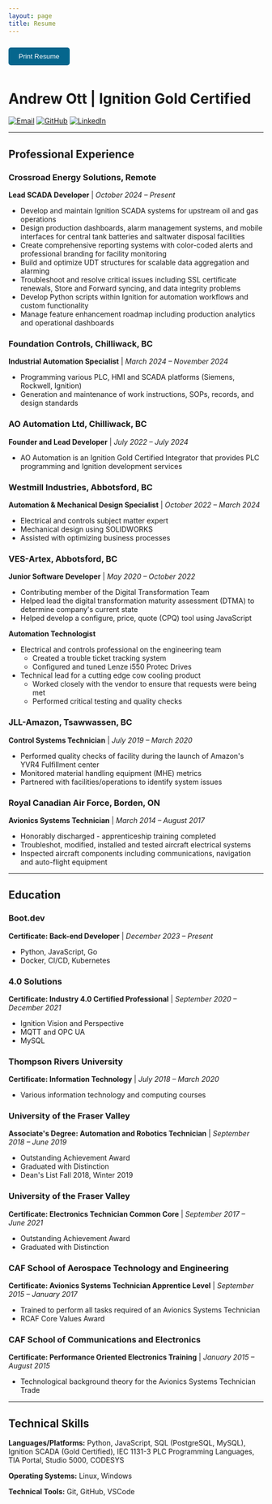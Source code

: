 ```yaml
---
layout: page
title: Resume
---
```

<button class="no-print" onclick="window.print()" style="padding: 10px 20px; background-color: #05668D; color: white; border: none; border-radius: 5px; cursor: pointer; margin: 10px 0;">
  Print Resume
</button>

# Andrew Ott | Ignition Gold Certified

[![Email](https://img.shields.io/badge/Email-ott.andrew33%40gmail.com-red?style=flat-square&logo=gmail)](mailto:ott.andrew33@gmail.com)  [![GitHub](https://img.shields.io/badge/GitHub-aott33-181717?style=flat-square&logo=github)](https://github.com/aott33)  [![LinkedIn](https://img.shields.io/badge/LinkedIn-andrewott33-0077B5?style=flat-square&logo=linkedin)](https://linkedin.com/in/andrewott33)

---

## Professional Experience

### Crossroad Energy Solutions, Remote
**Lead SCADA Developer** | *October 2024 – Present*

- Develop and maintain Ignition SCADA systems for upstream oil and gas operations
- Design production dashboards, alarm management systems, and mobile interfaces for central tank batteries and saltwater disposal facilities
- Create comprehensive reporting systems with color-coded alerts and professional branding for facility monitoring
- Build and optimize UDT structures for scalable data aggregation and alarming
- Troubleshoot and resolve critical issues including SSL certificate renewals, Store and Forward syncing, and data integrity problems
- Develop Python scripts within Ignition for automation workflows and custom functionality
- Manage feature enhancement roadmap including production analytics and operational dashboards

### Foundation Controls, Chilliwack, BC
**Industrial Automation Specialist** | *March 2024 – November 2024*

- Programming various PLC, HMI and SCADA platforms (Siemens, Rockwell, Ignition)
- Generation and maintenance of work instructions, SOPs, records, and design standards

### AO Automation Ltd, Chilliwack, BC
**Founder and Lead Developer** | *July 2022 – July 2024*

- AO Automation is an Ignition Gold Certified Integrator that provides PLC programming and Ignition development services

### Westmill Industries, Abbotsford, BC
**Automation & Mechanical Design Specialist** | *October 2022 – March 2024*

- Electrical and controls subject matter expert
- Mechanical design using SOLIDWORKS
- Assisted with optimizing business processes

### VES-Artex, Abbotsford, BC
**Junior Software Developer** | *May 2020 – October 2022*

- Contributing member of the Digital Transformation Team
- Helped lead the digital transformation maturity assessment (DTMA) to determine company's current state
- Helped develop a configure, price, quote (CPQ) tool using JavaScript

**Automation Technologist**

- Electrical and controls professional on the engineering team
  - Created a trouble ticket tracking system
  - Configured and tuned Lenze i550 Protec Drives
- Technical lead for a cutting edge cow cooling product
  - Worked closely with the vendor to ensure that requests were being met
  - Performed critical testing and quality checks

### JLL-Amazon, Tsawwassen, BC
**Control Systems Technician** | *July 2019 – March 2020*

- Performed quality checks of facility during the launch of Amazon's YVR4 Fulfillment center
- Monitored material handling equipment (MHE) metrics
- Partnered with facilities/operations to identify system issues

### Royal Canadian Air Force, Borden, ON
**Avionics Systems Technician** | *March 2014 – August 2017*

- Honorably discharged - apprenticeship training completed
- Troubleshot, modified, installed and tested aircraft electrical systems
- Inspected aircraft components including communications, navigation and auto-flight equipment

---

## Education

### Boot.dev
**Certificate: Back-end Developer** | *December 2023 – Present*

- Python, JavaScript, Go
- Docker, CI/CD, Kubernetes

### 4.0 Solutions
**Certificate: Industry 4.0 Certified Professional** | *September 2020 – December 2021*

- Ignition Vision and Perspective
- MQTT and OPC UA
- MySQL

### Thompson Rivers University
**Certificate: Information Technology** | *July 2018 – March 2020*

- Various information technology and computing courses

### University of the Fraser Valley
**Associate's Degree: Automation and Robotics Technician** | *September 2018 – June 2019*

- Outstanding Achievement Award
- Graduated with Distinction
- Dean's List Fall 2018, Winter 2019

### University of the Fraser Valley
**Certificate: Electronics Technician Common Core** | *September 2017 – June 2021*

- Outstanding Achievement Award
- Graduated with Distinction

### CAF School of Aerospace Technology and Engineering
**Certificate: Avionics Systems Technician Apprentice Level** | *September 2015 – January 2017*

- Trained to perform all tasks required of an Avionics Systems Technician
- RCAF Core Values Award

### CAF School of Communications and Electronics
**Certificate: Performance Oriented Electronics Training** | *January 2015 – August 2015*

- Technological background theory for the Avionics Systems Technician Trade

---

## Technical Skills

**Languages/Platforms:** Python, JavaScript, SQL (PostgreSQL, MySQL), Ignition SCADA (Gold Certified), IEC 1131-3 PLC Programming Languages, TIA Portal, Studio 5000, CODESYS

**Operating Systems:** Linux, Windows

**Technical Tools:** Git, GitHub, VSCode
